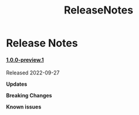 ﻿---
uid: A.ReleaseNotes
title: ReleaseNotes
---
# Release Notes

#### [1.0.0-preview.1](https://github.com/Material-Blazor/HttpSecurity.AspNet/tree/1.0.0-preview.1)

Released 2022-09-27

**Updates**

**Breaking Changes**

**Known issues**

<br />
